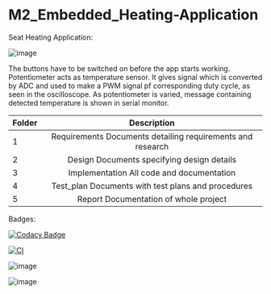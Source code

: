 # M2_Embedded_Heating-Application

Seat Heating Application:

![image](https://user-images.githubusercontent.com/94346768/144188758-a665828f-7eaa-42a5-b8c3-5ca2f0094add.png)

The buttons have to be switched on before the app starts working. Potentiometer acts as temperature sensor. 
It gives signal which is converted by ADC and used to make a PWM signal pf corresponding duty cycle, as seen in the oscilloscope.
As potentiometer is varied, message containing detected temperature is shown in serial monitor.

|Folder|	Description|
|-------|:------------:|
|1| Requirements	Documents detailing requirements and research|
|2| Design	Documents specifying design details|
|3| Implementation	All code and documentation|
|4| Test_plan	Documents with test plans and procedures|
|5| Report	Documentation of whole project|

Badges:

[![Codacy Badge](https://app.codacy.com/project/badge/Grade/48fe48f9c4974f7e82c9ac19300c1e91)](https://www.codacy.com/gh/ShaikBhijalani/M2_Embedded_Heating-Application/dashboard?utm_source=github.com&amp;utm_medium=referral&amp;utm_content=ShaikBhijalani/M2_Embedded_Heating-Application&amp;utm_campaign=Badge_Grade)

[![CI](https://github.com/ShaikBhijalani/M2_Embedded_Heating-Application/actions/workflows/main.yml/badge.svg)](https://github.com/ShaikBhijalani/M2_Embedded_Heating-Application/actions/workflows/main.yml)


![image](https://user-images.githubusercontent.com/94346768/144443560-c4814ee5-eb47-4f36-b175-f3a43c789f6b.png)


![image](https://user-images.githubusercontent.com/94346768/144443644-ee3872f7-ed49-404c-b0d5-a1ce67d74abc.png)





